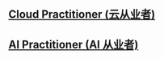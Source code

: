 ## [Cloud Practitioner (云从业者)](./CloudPractitioner/CloudPractitioner.md)

## [AI Practitioner (AI 从业者)](./AIPractitioner/AIPractitioner.md)